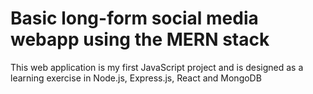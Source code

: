 # Basic long-form social media webapp using the MERN stack

This web application is my first JavaScript project and is designed as a learning exercise in Node.js, Express.js, React and MongoDB
